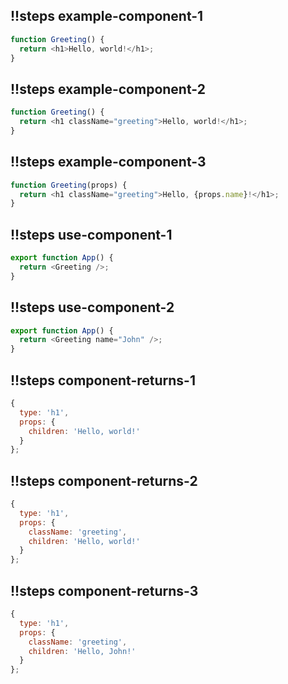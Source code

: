 ## !!steps example-component-1

```js ! example-component
function Greeting() {
  return <h1>Hello, world!</h1>;
}
```

## !!steps example-component-2

```js ! example-component-with-classname
function Greeting() {
  return <h1 className="greeting">Hello, world!</h1>;
}
```

## !!steps example-component-3

```js ! example-component-with-props
function Greeting(props) {
  return <h1 className="greeting">Hello, {props.name}!</h1>;
}
```

## !!steps use-component-1

```js ! example-call-component
export function App() {
  return <Greeting />;
}
```

## !!steps use-component-2

```js ! example-call-component
export function App() {
  return <Greeting name="John" />;
}
```

## !!steps component-returns-1

```js ! example-component-returns
{
  type: 'h1',
  props: {
    children: 'Hello, world!'
  }
};
```

## !!steps component-returns-2

```js ! example-component-returns
{
  type: 'h1',
  props: {
    className: 'greeting',
    children: 'Hello, world!'
  }
};
```

## !!steps component-returns-3

```js ! example-component-returns
{
  type: 'h1',
  props: {
    className: 'greeting',
    children: 'Hello, John!'
  }
};
```
